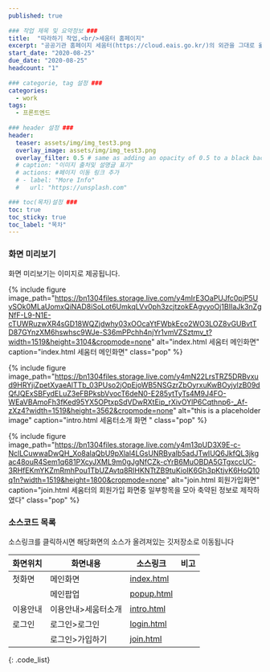 ```yaml
---
published: true
  
### 작업 제목 및 요약정보 ###
title:  "따라하기 작업,<br/>세움터 홈페이지"
excerpt: "공공기관 홈페이지 세움터(https://cloud.eais.go.kr/)의 외관을 그대로 옮겼던 작업, 마크업(html, css) 위주로 진행"
start_date: "2020-08-25"
due_date: "2020-08-25"
headcount: "1"
  
### categorie, tag 설정 ###
categories:
  - work
tags:
  - 프론트엔드
  
### header 설정 ###
header:
  teaser: assets/img/img_test3.png
  overlay_image: assets/img/img_test3.png
  overlay_filter: 0.5 # same as adding an opacity of 0.5 to a black background
  # caption: "이미지 출처및 설명글 표기"
  # actions: #페이지 이동 링크 추가
  # - label: "More Info"
  #   url: "https://unsplash.com"

### toc(목차)설정 ###
toc: true
toc_sticky: true
toc_label: "목차"
---
```

### 화면 미리보기
화면 미리보기는 이미지로 제공됩니다. 

{% include figure image_path="https://bn1304files.storage.live.com/y4mIrE3OaPUJfc0pjP5UvSOk0MLaUomxQiNAD8iSoLot6UmkqLVv0ph3zcjtzokEAgvyoOj1BIIaJk3nZgNfF-L9-N1E-cTUWRuzwXR4sGD18WQZjdwhy03xOOcaYtFWbkEco2WO3LOZ8vGUBvtTD87GYnzXM6hswhsc9WJe-S36mPPchh4njYr1vmVZSztmv_t?width=1519&height=3104&cropmode=none" alt="index.html 세움터 메인화면" caption="index.html 세움터 메인화면" class="pop" %}

{% include figure image_path="https://bn1304files.storage.live.com/y4mN22LrsTRZ5DRBvxud9HRYjiZpetXyaeAlTTb_03PUso2jOpEjoWB5NSGzrZbOyrxuKwBOyjylzB09dQfJQExSBFydELuZ3eFBPksbVvocT6deN0-E285ytTyTs4M9J4FO-WEaVBAmoFh3fKed95YX5OPtxpSdVDwRXtEip_rXivOYlP6Cqthnp6-_Af-zXz4?width=1519&height=3562&cropmode=none" alt="this is a placeholder image" caption="intro.html 세움터소개 화면 " class="pop" %}

{% include figure image_path="https://bn1304files.storage.live.com/y4m13pUD3X9E-c-NclLCuwwaDwQH_Xo8alaQbU9pXlal4LGsUNRByalb5adJTwIUQ6JkfQL3jkgac48ouR4Sem1q681PXcyJXML9m0gJgNfCZk-cYrB6MuOBDA5GTgxccUC-3RHfEKmYKZmRmhPou1TbUZAvtq8RIHKNTtZB9tuKioIK6Gh3pKtjvK6HoQ10q1n?width=1519&height=1800&cropmode=none" alt="join.html 회원가입화면" caption="join.html 세움터의 회원가입 화면중 일부항목을 모아 축약된 정보로 제작하였다" class="pop" %}

### 소스코드 목록
소스링크를 클릭하시면 해당화면의 소스가 올려져있는 깃저장소로 이동됩니다

|화면위치|화면내용|소스링크|비고|
|---|---|---|---|
| 첫화면 |메인화면|<a href="https://github.com/ridiahn/-WebClone-samhwa/blob/master/index.html">index.html</a>| |
||메인팝업|<a href="https://github.com/ridiahn/-WebClone-samhwa/blob/master/index.html">popup.html</a>| |
| 이용안내 |이용안내>세움터소개|<a href ="https://github.com/ridiahn/-WebClone-samhwa/blob/master/index.html">intro.html</a>| |
| 로그인 |로그인>로그인|<a href ="https://github.com/ridiahn/-WebClone-samhwa/blob/master/index.html">login.html</a>| |
||로그인>가입하기|<a href="https://github.com/ridiahn/-WebClone-samhwa/blob/master/index.html">join.html</a>| |
{: .code_list}